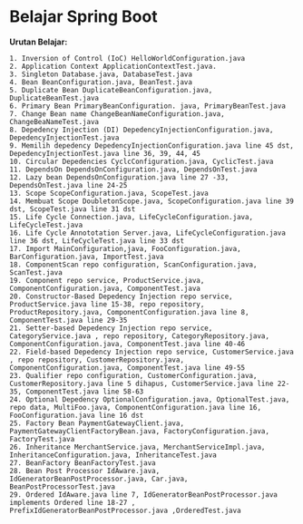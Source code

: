 # Belajar Spring Boot

**Urutan Belajar:**


    1. Inversion of Control (IoC) HelloWorldConfiguration.java
    2. Application Context ApplicationContextTest.java.
    3. Singleton Database.java, DatabaseTest.java
    4. Bean BeanConfiguration.java, BeanTest.java
    5. Duplicate Bean DuplicateBeanConfiguration.java, DuplicateBeanTest.java
    6. Primary Bean PrimaryBeanConfiguration. java, PrimaryBeanTest.java
    7. Change Bean name ChangeBeanNameConfiguration.java, ChangeBeaNameTest.java
    8. Depedency Injection (DI) DepedencyInjectionConfiguration.java, DepedencyInjectionTest.java
    9. Memilih depedency DepedencyInjectionConfiguration.java line 45 dst, DepedencyInjectionTest.java line 36, 39, 44, 45
    10. Circular Depedencies CyclcConfiguration.java, CyclicTest.java
    11. DependsOn DependsOnConfiguration.java, DependsOnTest.java
    12. Lazy bean DependsOnConfiguration.java line 27 -33, DependsOnTest.java line 24-25
    13. Scope ScopeConfiguration.java, ScopeTest.java
    14. Membuat Scope DoubletonScope.java, ScopeConfiguration.java line 39 dst, ScopeTest.java line 31 dst
    15. Life Cycle Connection.java, LifeCycleConfiguration.java, LifeCycleTest.java
    16. Life Cycle Annototation Server.java, LifeCycleConfiguration.java line 36 dst, LifeCycleTest.java line 33 dst
    17. Import MainConfiguration,java, FooConfiguration.java, BarConfiguration.java, ImportTest.java
    18. ComponentScan repo configuration, ScanConfiguration.java, ScanTest.java
    19. Component repo service, ProductService.java, ComponentConfiguration.java, ComponentTest.java
    20. Constructor-Based Depedency Injection repo service, ProductService.java line 15-38, repo repository, ProductRepository.java, ComponentConfiguration.java line 8, ComponentTest.java line 29-35
    21. Setter-based Depedency Injection repo service, CategoryService.java , repo repository, CategoryRepository.java, ComponentConfiguration.java, ComponentTest.java line 40-46
    22. Field-based Depedency Injection repo service, CustomerService.java , repo repository, CustomerRepository.java, ComponentConfiguration.java, ComponentTest.java line 49-55
    23. Qualifier repo configuration, CustomerConfiguration.java, CustomerRepository.java line 5 dihapus, CustomerService.java line 22-35, ComponentTest.java line 58-63
    24. Optional Depedency OptionalConfiguration.java, OptionalTest.java, repo data, MultiFoo.java, ComponentConfiguration.java line 16, FooConfiguration.java line 16 dst
    25. Factory Bean PaymentGatewayClient.java, PaymentGatewayClientFactoryBean.java, FactoryConfiguration.java, FactoryTest.java
    26. Inheritance MerchantService.java, MerchantServiceImpl.java, InheritanceConfiguration.java, InheritanceTest.java
    27. BeanFactory BeanFactoryTest.java
    28. Bean Post Processor IdAware.java, IdGeneratorBeanPostProcessor.java, Car.java, BeanPostProcessorTest.java
    29. Ordered IdAware.java line 7, IdGeneratorBeanPostProcessor.java implements Ordered line 18-27 , PrefixIdGeneratorBeanPostProcessor.java ,OrderedTest.java